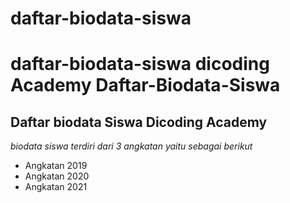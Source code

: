 # daftar-biodata-siswa
daftar-biodata-siswa dicoding Academy
Daftar-Biodata-Siswa
==
Daftar biodata Siswa Dicoding Academy
-- 
*biodata siswa terdiri dari 3 angkatan yaitu sebagai berikut*
- Angkatan 2019
- Angkatan 2020
- Angkatan 2021
